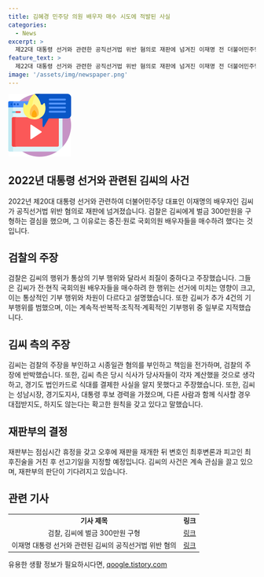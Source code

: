 ```yaml
---
title: 김혜경 민주당 의원 배우자 매수 시도에 적발된 사실
categories:
  - News
excerpt: >
  제22대 대통령 선거와 관련한 공직선거법 위반 혐의로 재판에 넘겨진 이재명 전 더불어민주당 대표의 배우자 김혜경씨가 벌금 300만원을 선고받았다. 김씨는 중진·원로 국회의원 배우자들을 매수하려 한 혐의로 검찰에 기소됐으며, 검찰은 이를 죄질이 중하다고 주장했다. 김씨는 혐의를 부인하고 책임을 전가했지만, 검찰은 그의 반성의 기미를 보이지 않으며 엄정한 법 집행을 요구했다. 7월25일 공판에서 검찰은 벌금 300만원을 요청했고, 재판부는 선고기일을 지정할 예정이다.
feature_text: >
  제22대 대통령 선거와 관련한 공직선거법 위반 혐의로 재판에 넘겨진 이재명 전 더불어민주당 대표의 배우자 김혜경씨가 벌금 300만원을 선고받았다. 김씨는 중진·원로 국회의원 배우자들을 매수하려 한 혐의로 검찰에 기소됐으며, 검찰은 이를 죄질이 중하다고 주장했다. 김씨는 혐의를 부인하고 책임을 전가했지만, 검찰은 그의 반성의 기미를 보이지 않으며 엄정한 법 집행을 요구했다. 7월25일 공판에서 검찰은 벌금 300만원을 요청했고, 재판부는 선고기일을 지정할 예정이다.
image: '/assets/img/newspaper.png'
---
```


<p><img src="/assets/img/news.png" alt="rentncar 속보" /></p>

<h2 data-ke-size="size26">2022년 대통령 선거와 관련된 김씨의 사건</h2>

<p data-ke-size="size16">2022년 제20대 대통령 선거와 관련하여 더불어민주당 대표인 이재명의 배우자인 김씨가 공직선거법 위반 혐의로 재판에 넘겨졌습니다. 검찰은 김씨에게 벌금 300만원을 구형하는 결심을 했으며, 그 이유로는 중진·원로 국회의원 배우자들을 매수하려 했다는 것입니다.</p>

<h2 data-ke-size="size26">검찰의 주장</h2>

<p data-ke-size="size16">검찰은 김씨의 행위가 통상의 기부 행위와 달라서 죄질이 중하다고 주장했습니다. 그들은 김씨가 전·현직 국회의원 배우자들을 매수하려 한 행위는 선거에 미치는 영향이 크고, 이는 통상적인 기부 행위와 차원이 다르다고 설명했습니다. 또한 김씨가 추가 4건의 기부행위를 범했으며, 이는 계속적·반복적·조직적·계획적인 기부행위 중 일부로 지적했습니다.</p>

<h2 data-ke-size="size26">김씨 측의 주장</h2>

<p data-ke-size="size16">김씨는 검찰의 주장을 부인하고 시종일관 혐의를 부인하고 책임을 전가하며, 검찰의 주장에 반박했습니다. 또한, 김씨 측은 당시 식사가 당사자들이 각자 계산했을 것으로 생각하고, 경기도 법인카드로 식대를 결제한 사실을 알지 못했다고 주장했습니다. 또한, 김씨는 성남시장, 경기도지사, 대통령 후보 경력을 가졌으며, 다른 사람과 함께 식사할 경우 대접받지도, 하지도 않는다는 확고한 원칙을 갖고 있다고 말했습니다.</p>

<h2 data-ke-size="size26">재판부의 결정</h2>

<p data-ke-size="size16">재판부는 점심시간 휴정을 갖고 오후에 재판을 재개한 뒤 변호인 최후변론과 피고인 최후진술을 거친 후 선고기일을 지정할 예정입니다. 김씨의 사건은 계속 관심을 끌고 있으며, 재판부의 판단이 기다려지고 있습니다.</p>

<h2 data-ke-size="size26">관련 기사</h2>

<table>
    <tbody>
        <tr>
            <td style="text-align: center; height: 17px;"><b>기사 제목</b></td>
            <td style="text-align: center; height: 17px;"><b>링크</b></td>
        </tr>
        <tr>
            <td style="text-align: center; height: 17px;">검찰, 김씨에 벌금 300만원 구형</td>
            <td style="text-align: center; height: 17px;"><a href="https://news.naver.com/main/read.nhn?mode=LSD&mid=sec&sid1=102&oid=057&aid=0001707097">링크</a></td>
        </tr>
        <tr>
            <td style="text-align: center; height: 17px;">이재명 대통령 선거와 관련된 김씨의 공직선거법 위반 혐의</td>
            <td style="text-align: center; height: 17px;"><a href="https://news.naver.com/main/read.nhn?mode=LSD&mid=sec&sid1=102&oid=057&aid=0001707097">링크</a></td>
        </tr>
    </tbody>
</table>
유용한 생활 정보가 필요하시다면, <a href="https://qoogle.tistory.com" rel="dofollow">qoogle.tistory.com</a>


